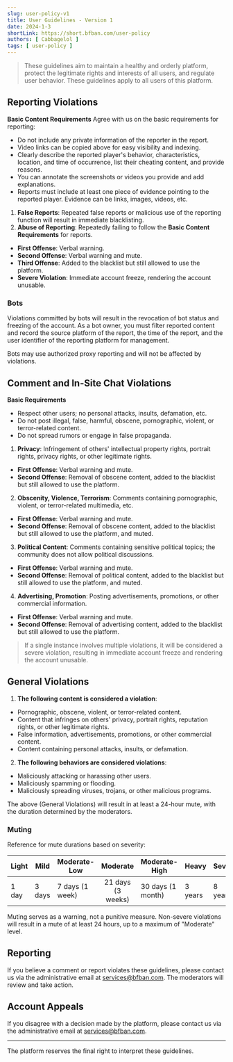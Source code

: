 ```yaml
---
slug: user-policy-v1
title: User Guidelines - Version 1
date: 2024-1-3
shortLink: https://short.bfban.com/user-policy
authors: [ Cabbagelol ]
tags: [ user-policy ]
---
```


> These guidelines aim to maintain a healthy and orderly platform, protect the legitimate rights and interests of all users, and regulate user behavior. These guidelines apply to all users of this platform.

<!-- truncate -->

## Reporting Violations

<Imp>**Basic Content Requirements**</Imp> Agree with us on the basic requirements for reporting:

- <Imp>Do not include any private information of the reporter in the report.</Imp>
- Video links can be copied above for easy visibility and indexing.
- Clearly describe the reported player's behavior, characteristics, location, and time of occurrence, list their cheating content, and provide reasons.
- You can annotate the screenshots or videos you provide and add explanations.
- <Imp>Reports must include at least one piece of evidence pointing to the reported player. Evidence can be links, images, videos, etc.</Imp>

1. **False Reports**: Repeated false reports or malicious use of the reporting function will result in immediate blacklisting.
2. **Abuse of Reporting**: Repeatedly failing to follow the <H>**Basic Content Requirements**</H> for reports.
- **First Offense**: Verbal warning.
- **Second Offense**: Verbal warning and mute.
- **Third Offense**: Added to the blacklist but still allowed to use the platform.
- **Severe Violation**: Immediate account freeze, rendering the account unusable.

### Bots

Violations committed by bots will result in the revocation of bot status and <Imp>freezing</Imp> of the account. As a bot owner, you must filter reported content and record the source platform of the report, the time of the report, and the user identifier of the reporting platform for management.

Bots may use authorized proxy reporting and will not be affected by violations.

## Comment and In-Site Chat Violations

**Basic Requirements**

- Respect other users; no personal attacks, insults, defamation, etc.
- Do not post illegal, false, harmful, obscene, pornographic, violent, or terror-related content.
- Do not spread rumors or engage in false propaganda.

1. **Privacy**: Infringement of others' intellectual property rights, portrait rights, privacy rights, or other legitimate rights.
- **First Offense**: Verbal warning and mute.
- **Second Offense**: Removal of obscene content, added to the blacklist but still allowed to use the platform.
2. **Obscenity, Violence, Terrorism**: Comments containing pornographic, violent, or terror-related multimedia, etc.
- **First Offense**: Verbal warning and mute.
- **Second Offense**: Removal of obscene content, added to the blacklist but still allowed to use the platform, and muted.
3. **Political Content**: Comments containing sensitive political topics; the community does not allow political discussions.
- **First Offense**: Verbal warning and mute.
- **Second Offense**: Removal of political content, added to the blacklist but still allowed to use the platform, and muted.
4. **Advertising, Promotion**: Posting advertisements, promotions, or other commercial information.
- **First Offense**: Verbal warning and mute.
- **Second Offense**: Removal of advertising content, added to the blacklist but still allowed to use the platform.

> If a single instance involves multiple violations, it will be considered a severe violation, resulting in immediate account freeze and rendering the account unusable.

## General Violations

1. **The following content is considered a violation**:
- Pornographic, obscene, violent, or terror-related content.
- Content that infringes on others' privacy, portrait rights, reputation rights, or other legitimate rights.
- False information, advertisements, promotions, or other commercial content.
- Content containing personal attacks, insults, or defamation.
2. **The following behaviors are considered violations**:
- Maliciously attacking or harassing other users.
- Maliciously spamming or flooding.
- Maliciously spreading viruses, trojans, or other malicious programs.

The above (General Violations) will result in at least a 24-hour mute, with the duration determined by the moderators.

### Muting

Reference for mute durations based on severity:

| Light | Mild | Moderate-Low | Moderate | Moderate-High | Heavy | Severe | Extreme |
|------|------|-------------|:-------:|-------------|------|-------|--------|
| 1 day | 3 days | 7 days (1 week) | 21 days (3 weeks) | 30 days (1 month) | 3 years | 8 years | 100 years |

Muting serves as a warning, not a punitive measure. Non-severe violations will result in a mute of at least 24 hours, up to a maximum of "Moderate" level.

## Reporting

If you believe a comment or report violates these guidelines, please contact us via the administrative email at services@bfban.com. The moderators will review and take action.

## Account Appeals

If you disagree with a decision made by the platform, please contact us via the administrative email at services@bfban.com.

---

The platform reserves the final right to interpret these guidelines.
